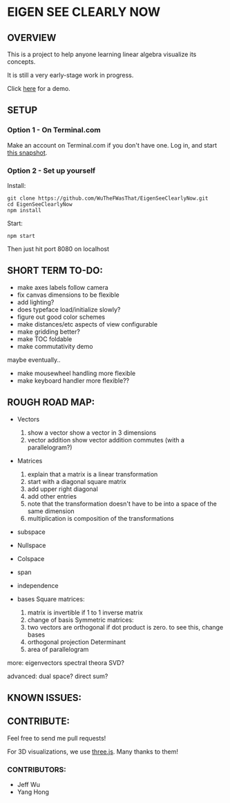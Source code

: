 # EIGEN SEE CLEARLY NOW #

## OVERVIEW ##

This is a project to help anyone learning linear algebra visualize its concepts.

It is still a very early-stage work in progress.

Click [here](https://jeffwu-eigen.terminal.com/) for a demo.

## SETUP ##

### Option 1 - On Terminal.com ###

Make an account on Terminal.com if you don't have one.
Log in, and start [this snapshot](https://www.terminal.com/snapshot/c0409926af9adfefb358320c21dcd53f883a778e75dde28f360a917c7ffad442).

### Option 2 - Set up yourself ###

Install:

    git clone https://github.com/WuTheFWasThat/EigenSeeClearlyNow.git
    cd EigenSeeClearlyNow
    npm install

Start:

    npm start

Then just hit port 8080 on localhost

## SHORT TERM TO-DO: ##

- make axes labels follow camera
- fix canvas dimensions to be flexible
- add lighting?
- does typeface load/initialize slowly?
- figure out good color schemes
- make distances/etc aspects of view configurable
- make gridding better?
- make TOC foldable
- make commutativity demo

maybe eventually..
- make mousewheel handling more flexible
- make keyboard handler more flexible??

## ROUGH ROAD MAP: ##

- Vectors
  1.  show a vector
      show a vector in 3 dimensions
  2.  vector addition
      show vector addition commutes (with a parallelogram?)
- Matrices
  1. explain that a matrix is a linear transformation
  2. start with a diagonal square matrix
  3. add upper right diagonal
  4. add other entries
  5. note that the transformation doesn't have to be into a space of the same dimension
  6. multiplication is composition of the transformations

- subspace
- Nullspace
- Colspace
- span
- independence
- bases
Square matrices:
  1. matrix is invertible if 1 to 1 inverse matrix
  2. change of basis
  Symmetric matrices:
  2. two vectors are orthogonal if dot product is zero.
     to see this, change bases
  3. orthogonal projection
  Determinant
  1. area of parallelogram

more:
  eigenvectors
  spectral theora
  SVD?

advanced:
  dual space?
  direct sum?

## KNOWN ISSUES: ##

## CONTRIBUTE: ##

Feel free to send me pull requests!

For 3D visualizations, we use [three.js](https://github.com/mrdoob/three.js).  Many thanks to them!

### CONTRIBUTORS: ###
- Jeff Wu
- Yang Hong
